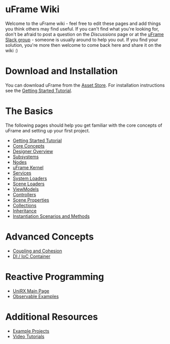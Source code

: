 # uFrame Wiki

Welcome to the uFrame wiki - feel free to edit these pages and add things you think others may find useful. If you can't find what you're looking for, don't be afraid to post a question on the _Discussions_ page or at the [uFrame Slack group](https://invert.typeform.com/to/nLPX8o) - someone is usually around to help you out. If you find your solution, you're more then welcome to come back here and share it on the wiki :)

# Download and Installation

You can download uFrame from the [Asset Store](https://www.assetstore.unity3d.com/en/#!/content/14381). For installation instructions see the [Getting Started Tutorial](getting-started-for-uframe-mvvm-16/tutorial-1.md).

# The Basics

The following pages should help you get familiar with the core concepts of uFrame and setting up your first project.

* [Getting Started Tutorial](getting-started-for-uframe-mvvm-16/tutorial-1.md)
* [Core Concepts](pages/core-concepts.md)
* [Designer Overview](pages/designer-overview.md)
* [Subsystems](pages/subsystems.md)
* [Nodes](pages/nodes.md)
* [uFrame Kernel](pages/kernel.md)
* [Services](pages/services.md)
* [System Loaders](pages/system-loaders.md)
* [Scene Loaders](pages/scene-loaders.md)
* [ViewModels](pages/viewmodel.md)
* [Controllers](pages/controller.md)
* [Scene Properties](pages/scene-properties.md)
* [Collections](pages/element-collections.md)
* [Inheritance](pages/inheritance.md)
* [Instantiation Scenarios and Methods](pages/instantiation-scenarios-and-methods.md)

# Advanced Concepts

* [Coupling and Cohesion](pages/coupling-and-cohesion.md)
* [DI / IoC Container](pages/di-ioc-container.md)

# Reactive Programming

* [UniRX Main Page](https://github.com/neuecc/UniRx)
* [Observable Examples](pages/observable-examples.md)

# Additional Resources

* [Example Projects](pages/example-projects.md)
* [Video Tutorials](pages/video-tutorials.md)

